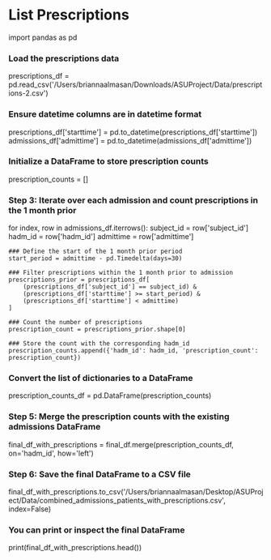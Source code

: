 # List Prescriptions

import pandas as pd

### Load the prescriptions data
prescriptions_df = pd.read_csv('/Users/briannaalmasan/Downloads/ASUProject/Data/prescriptions-2.csv')

### Ensure datetime columns are in datetime format
prescriptions_df['starttime'] = pd.to_datetime(prescriptions_df['starttime'])
admissions_df['admittime'] = pd.to_datetime(admissions_df['admittime'])

### Initialize a DataFrame to store prescription counts
prescription_counts = []

### Step 3: Iterate over each admission and count prescriptions in the 1 month prior
for index, row in admissions_df.iterrows():
    subject_id = row['subject_id']
    hadm_id = row['hadm_id']
    admittime = row['admittime']
   
    ### Define the start of the 1 month prior period
    start_period = admittime - pd.Timedelta(days=30)
   
    ### Filter prescriptions within the 1 month prior to admission
    prescriptions_prior = prescriptions_df[
        (prescriptions_df['subject_id'] == subject_id) &
        (prescriptions_df['starttime'] >= start_period) &
        (prescriptions_df['starttime'] < admittime)
    ]
   
    ### Count the number of prescriptions
    prescription_count = prescriptions_prior.shape[0]
   
    ### Store the count with the corresponding hadm_id
    prescription_counts.append({'hadm_id': hadm_id, 'prescription_count': prescription_count})

### Convert the list of dictionaries to a DataFrame
prescription_counts_df = pd.DataFrame(prescription_counts)

### Step 5: Merge the prescription counts with the existing admissions DataFrame
final_df_with_prescriptions = final_df.merge(prescription_counts_df, on='hadm_id', how='left')

### Step 6: Save the final DataFrame to a CSV file
final_df_with_prescriptions.to_csv('/Users/briannaalmasan/Desktop/ASUProject/Data/combined_admissions_patients_with_prescriptions.csv', index=False)

### You can print or inspect the final DataFrame
print(final_df_with_prescriptions.head())
